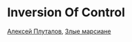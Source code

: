 # Inversion Of Control

[Алексей Плуталов](https://github.com/demiazz), [Злые марсиане](http://evilmartians.ru/)
